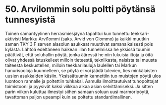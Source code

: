


    
# 50. Arvilommin solu poltti pöytänsä tunnesyistä

Toinen samantyylinen herrasmiesjäynä tapahtui kun tunnettu teekkari-aktivisti Markku Arvi1ommi 
(saks. Arvid von Glommo) ja kaikki muutkin saman TKY 3 F sarven alasolun asukkaat muuttivat 
samanaikaisesti pois kylästä. Lähtöä edeltäneen haikean illan tunnelmissa he yksissä tuumin 
päättivät, että soluhallin pöytä, jonka ääressä he niin lukuisia iltoja ja öitä olivat yhdessä istuskelleet 
milloin tieteestä, tekniikasta, naisista tai muusta taiteesta keskustellen, milloin teekkarilauluja 
laulellen tai Markun hanurisooloja kuunnelleen, se pöytä ei voi jäädä tulevien, ties minkälaisten 
uusien asukkaiden käsiin. Yksissätuumin kannettiin tuo muistojen pöytä ulos luontoon rannalle ja 
poltettiin tuhkaksi. Aamulla ilmoittautuivat tuhopolttajat toimistooni ja pyysivät kaksi viikkoa aikaa 
asian selvittämiseksi. Ja sitten parin viikon kuluttua ilmestyi siihen samaan soluun uusi 
marmoripöytä, tavattoman paljon upeampi kuin se poltettu standardimallinen.
